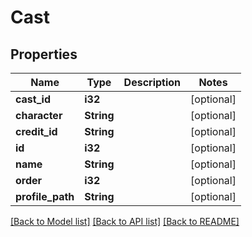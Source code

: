 # Cast

## Properties

Name | Type | Description | Notes
------------ | ------------- | ------------- | -------------
**cast_id** | **i32** |  | [optional] 
**character** | **String** |  | [optional] 
**credit_id** | **String** |  | [optional] 
**id** | **i32** |  | [optional] 
**name** | **String** |  | [optional] 
**order** | **i32** |  | [optional] 
**profile_path** | **String** |  | [optional] 

[[Back to Model list]](../README.md#documentation-for-models) [[Back to API list]](../README.md#documentation-for-api-endpoints) [[Back to README]](../README.md)


